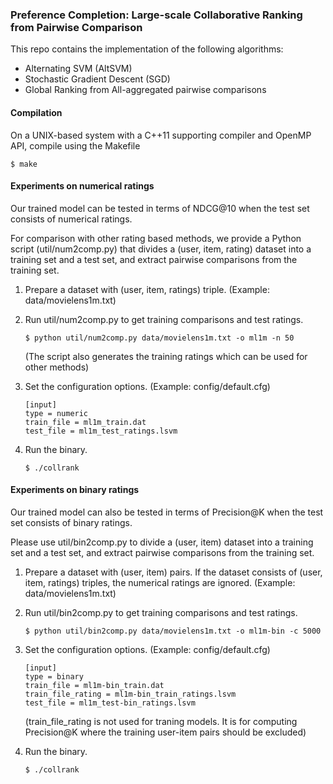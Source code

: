 ### Preference Completion: Large-scale Collaborative Ranking from Pairwise Comparison

This repo contains the implementation of the following algorithms:
- Alternating SVM (AltSVM)
- Stochastic Gradient Descent (SGD)
- Global Ranking from All-aggregated pairwise comparisons 

#### Compilation
On a UNIX-based system with a C++11 supporting compiler and OpenMP API, compile using the Makefile
```
$ make
```

#### Experiments on numerical ratings
Our trained model can be tested in terms of NDCG@10 when the test set consists of numerical ratings.

For comparison with other rating based methods, we provide a Python script (util/num2comp.py) that divides a (user, item, rating) dataset into a training set and a test set, and extract pairwise comparisons from the training set. 

1. Prepare a dataset with (user, item, ratings) triple. (Example: data/movielens1m.txt)

2. Run util/num2comp.py to get training comparisons and test ratings. 

    ```
    $ python util/num2comp.py data/movielens1m.txt -o ml1m -n 50
    ```

    (The script also generates the training ratings which can be used for other methods)

3. Set the configuration options. (Example: config/default.cfg)

    ```
    [input]
    type = numeric
    train_file = ml1m_train.dat
    test_file = ml1m_test_ratings.lsvm
    ```

4. Run the binary. 

    ```
    $ ./collrank
    ```

#### Experiments on binary ratings
Our trained model can also be tested in terms of Precision@K when the test set consists of binary ratings.

Please use util/bin2comp.py to divide a (user, item) dataset into a training set and a test set, and extract pairwise comparisons from the training set. 

1. Prepare a dataset with (user, item) pairs. If the dataset consists of (user, item, ratings) triples, the numerical ratings are ignored. (Example: data/movielens1m.txt)

2. Run util/bin2comp.py to get training comparisons and test ratings. 

    ```
    $ python util/bin2comp.py data/movielens1m.txt -o ml1m-bin -c 5000
    ```

3. Set the configuration options. (Example: config/default.cfg)

    ```
    [input]
    type = binary
    train_file = ml1m-bin_train.dat
    train_file_rating = ml1m-bin_train_ratings.lsvm 
    test_file = ml1m_test-bin_ratings.lsvm
    ```

    (train_file_rating is not used for traning models. It is for computing Precision@K where the training user-item pairs should be excluded)

4. Run the binary.

    ```
    $ ./collrank
    ```

